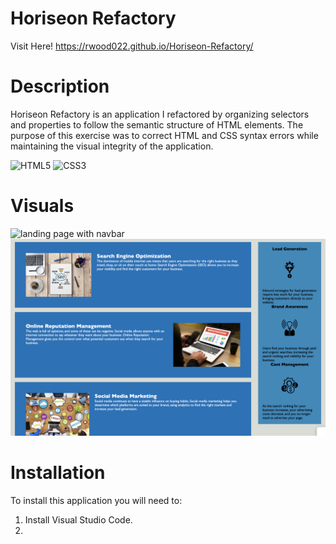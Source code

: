 # Horiseon Refactory

Visit Here! https://rwood022.github.io/Horiseon-Refactory/

# Description
Horiseon Refactory is an application I refactored by organizing selectors and properties to follow the semantic structure of HTML elements. The purpose of this exercise was to correct HTML and CSS syntax errors while maintaining the visual integrity of the application. 

![HTML5](https://img.shields.io/badge/html5-%23E34F26.svg?style=for-the-badge&logo=html5&logoColor=white)  ![CSS3](https://img.shields.io/badge/css3-%231572B6.svg?style=for-the-badge&logo=css3&logoColor=white)

# Visuals

<img src="assets/images/horiseon-landing.png" alt="landing page with navbar"/>
<img src="assets/images/horiseon-main.png" alt="main content"/>

# Installation

To install this application you will need to:
1. Install Visual Studio Code.
2. 



